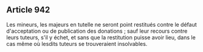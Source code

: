Article 942
----
Les mineurs, les majeurs en tutelle ne seront point restitués contre le défaut
d'acceptation ou de publication des donations ; sauf leur recours contre leurs
tuteurs, s'il y échet, et sans que la restitution puisse avoir lieu, dans le cas
même où lesdits tuteurs se trouveraient insolvables.
